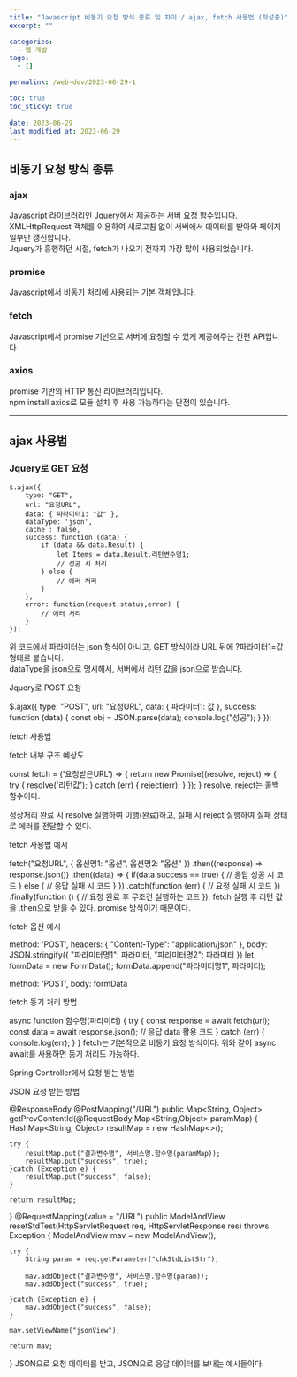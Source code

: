 ```yaml
---
title: "Javascript 비동기 요청 방식 종류 및 차이 / ajax, fetch 사용법 (작성중)"
excerpt: ""

categories:
  - 웹 개발
tags:
  - []

permalink: /web-dev/2023-06-29-1

toc: true
toc_sticky: true
 
date: 2023-06-29
last_modified_at: 2023-06-29
---
```


## 비동기 요청 방식 종류

### ajax
Javascript 라이브러리인 Jquery에서 제공하는 서버 요청 함수입니다.  
XMLHttpRequest 객체를 이용하여 새로고침 없이 서버에서 데이터를 받아와 페이지 일부만 갱신합니다.  
Jquery가 흥행하던 시절, fetch가 나오기 전까지 가장 많이 사용되었습니다.

### promise
Javascript에서 비동기 처리에 사용되는 기본 객체입니다.

### fetch
Javascript에서 promise 기반으로 서버에 요청할 수 있게 제공해주는 간편 API입니다.

### axios
promise 기반의 HTTP 통신 라이브러리입니다.  
npm install axios로 모듈 설치 후 사용 가능하다는 단점이 있습니다.

---

## ajax 사용법

### Jquery로 GET 요청
```
$.ajax({
    type: "GET",
    url: "요청URL",
    data: { 파라미터1: "값" },
    dataType: 'json',
    cache : false,
    success: function (data) {
        if (data && data.Result) {
            let Items = data.Result.리턴변수명1;
            // 성공 시 처리
        } else {
            // 에러 처리
        }
    },
    error: function(request,status,error) {
        // 에러 처리
    }
});
```
위 코드에서 파라미터는 json 형식이 아니고, GET 방식이라 URL 뒤에 ?파라미터1=값 형태로 붙습니다.  
dataType을 json으로 명시해서, 서버에서 리턴 값을 json으로 받습니다.



Jquery로 POST 요청

$.ajax({
    type: "POST",
    url: "요청URL",
    data: {
        파라미터1: 값
    },
    success: function (data) {
        const obj = JSON.parse(data);
        console.log("성공");
    }
});






fetch 사용법


fetch 내부 구조 예상도

const fetch = ('요청받은URL') => {
    return new Promise((resolve, reject) => {
        try {
            resolve('리턴값');
        } catch (err) {
            reject(err);
        }
    });
}
resolve, reject는 콜백 함수이다.

정상처리 완료 시 resolve 실행하여 이행(완료)하고, 실패 시 reject 실행하여 실패 상태로 에러를 전달할 수 있다.



fetch 사용법 예시

fetch("요청URL", {
    옵션명1: "옵션",
    옵션명2: "옵션"
})
.then((response) => response.json())
.then((data) => {
	if(data.success == true) {
        // 응답 성공 시 코드
    } else {
        // 응답 실패 시 코드
    }
})
.catch(function (err) {
    // 요청 실패 시 코드
})
.finally(function () {
    // 요청 완료 후 무조건 실행하는 코드
});
fetch 실행 후 리턴 값을 .then으로 받을 수 있다. promise 방식이기 때문이다.



fetch 옵션 예시

method: 'POST',
headers: {
    "Content-Type": "application/json"
},
body: JSON.stringify({
    "파라미터명1": 파라미터,
    "파라미터명2": 파라미터
})
let formData = new FormData();
formData.append("파라미터명1", 파라미터);

method: 'POST',
body: formData


fetch 동기 처리 방법

async function 함수명(파라미터) {
    try {
        const response = await fetch(url);
        const data = await response.json();
        // 응답 data 활용 코드
    } catch (err) {
        console.log(err);
    }
}
fetch는 기본적으로 비동기 요청 방식이다. 위와 같이 async await를 사용하면 동기 처리도 가능하다.







Spring Controller에서 요청 받는 방법


JSON 요청 받는 방법

@ResponseBody
@PostMapping("/URL")
public Map<String, Object> getPrevContentId(@RequestBody Map<String,Object> paramMap) {
    HashMap<String, Object> resultMap = new HashMap<>();

    try {
        resultMap.put("결과변수명", 서비스명.함수명(paramMap));
        resultMap.put("success", true);
    }catch (Exception e) {
        resultMap.put("success", false);
    }

    return resultMap;
}
@RequestMapping(value = "/URL")
public ModelAndView resetStdTest(HttpServletRequest req, HttpServletResponse res) throws Exception {
    ModelAndView mav = new ModelAndView();

    try {
        String param = req.getParameter("chkStdListStr");

        mav.addObject("결과변수명", 서비스명.함수명(param));
        mav.addObject("success", true);

    }catch (Exception e) {
        mav.addObject("success", false);
    }

    mav.setViewName("jsonView");

    return mav;
}
JSON으로 요청 데이터를 받고, JSON으로 응답 데이터를 보내는 예시들이다.


